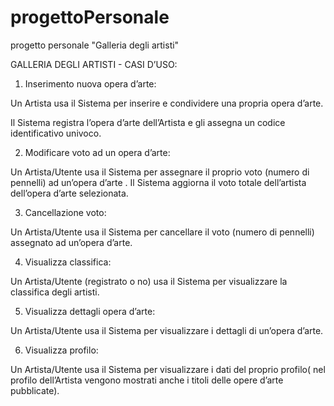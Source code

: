 # progettoPersonale
progetto personale "Galleria degli artisti"

GALLERIA DEGLI ARTISTI - CASI D’USO:


1) Inserimento nuova opera d’arte:

Un Artista usa il Sistema per inserire e condividere una propria opera d’arte.

Il Sistema registra l’opera d’arte dell’Artista e gli assegna un codice identificativo univoco.



2) Modificare voto ad un opera d’arte:

Un Artista/Utente usa il Sistema per assegnare il proprio voto (numero di pennelli) ad un’opera d’arte . Il Sistema aggiorna il voto totale dell’artista dell’opera d’arte selezionata.



3) Cancellazione voto:

Un Artista/Utente usa il Sistema per cancellare il voto (numero di pennelli) assegnato ad un’opera d’arte.



4) Visualizza classifica:

Un Artista/Utente (registrato o no) usa il Sistema per visualizzare la classifica degli artisti.



5) Visualizza dettagli opera d’arte:

Un Artista/Utente usa il Sistema per visualizzare i dettagli di un’opera d’arte.



6) Visualizza profilo:

Un Artista/Utente usa il Sistema per visualizzare i dati del proprio profilo( nel profilo dell’Artista vengono mostrati anche i titoli delle opere d’arte pubblicate).
